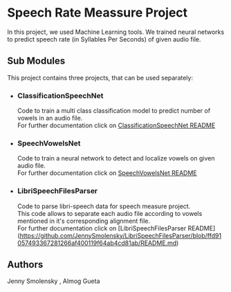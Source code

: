 # Speech Rate Meassure Project

In this project, we used Machine Learning tools.
We trained neural networks to predict speech rate (in Syllables Per Seconds) of given audio file.

## Sub Modules
This project contains three projects, that can be used separately:

* ### ClassificationSpeechNet 
   Code to train a multi class classification model to predict number of vowels in an audio file. <br />
   For further documentation click on [ClassificationSpeechNet README](https://github.com/Jenny-Smolensky/ClassificationSpeechNet/blob/4bc020e999e67965895065a1559bdc5e8588f831/README.md)

* ### SpeechVowelsNet
   Code to train a neural network to detect and localize vowels on given audio file. <br />
    For further documentation click on  [SpeechVowelsNet README](https://github.com/almog1/SpeechVowelsNet/blob/448d057c6d62a84ae6b2a8fea3a18a7cebf430b0/README.md)

* ### LibriSpeechFilesParser
    Code to parse libri-speech data for speech measure project. <br />
    This code allows to separate each audio file according to vowels mentioned in it's corresponding alignment file. <br />
     For further documentation click on  [LibriSpeechFilesParser README] (https://github.com/JennySmolensky/LibriSpeechFilesParser/blob/ffd91057493367281266af400119f64ab4cd81ab/README.md)


## Authors

Jenny Smolensky , Almog Gueta





